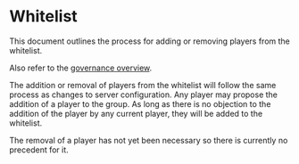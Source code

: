 # Whitelist

This document outlines the process for adding or removing players from the whitelist.

Also refer to the [governance overview](README.md#overview).

The addition or removal of players from the whitelist will follow the same process as changes to server configuration. Any player may propose the addition of a player to the group. As long as there is no objection to the addition of the player by any current player, they will be added to the whitelist.

The removal of a player has not yet been necessary so there is currently no precedent for it.
